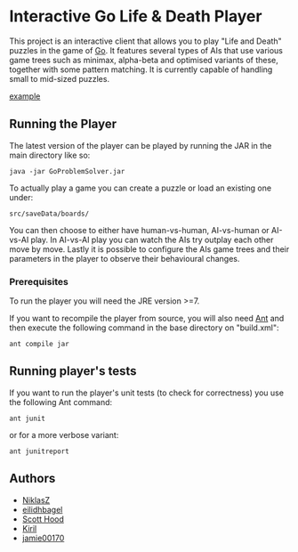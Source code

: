 # Interactive Go Life & Death Player

This project is an interactive client that allows you to play "Life and Death" puzzles in the game of [Go](https://en.wikipedia.org/wiki/Go_(game)). It features several types of AIs that use various game trees such as minimax, alpha-beta and optimised variants of these, together with some pattern matching. It is currently capable of handling small to mid-sized puzzles.

[example](doc/example.png)

## Running the Player

The latest version of the player can be played by running the JAR in the main directory like so:

```
java -jar GoProblemSolver.jar
```

To actually play a game you can create a puzzle or load an existing one under:
```
src/saveData/boards/
```
You can then choose to either have human-vs-human, AI-vs-human or AI-vs-AI play. In AI-vs-AI play you can watch the AIs try outplay each other move by move.
Lastly it is possible to configure the AIs game trees and their parameters in the player to observe their behavioural changes.


### Prerequisites

To run the player you will need the JRE version >=7.

If you want to recompile the player from source, you will also need [Ant](http://ant.apache.org/) and then execute the following command in the base directory on "build.xml":
```
ant compile jar
```

## Running player's tests

If you want to run the player's unit tests (to check for correctness) you use the following Ant command:
```
ant junit
```
or for a more verbose variant:
```
ant junitreport
```

## Authors

* [NiklasZ](https://github.com/NiklasZ)
* [eilidhbagel](https://github.com/eilidhbagel)
* [Scott Hood](https://github.com/hoodscott)
* [Kiril](https://github.com/kirilhristov91)
* [jamie00170](https://github.com/jamie00170)

